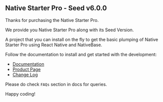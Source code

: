 
## Native Starter Pro - Seed v6.0.0

Thanks for purchasing the Native Starter Pro.

We provide you Native Starter Pro along with its Seed Version.

A project that you can install on the fly to get the basic plumping of Native Starter Pro using React Native and NativeBase.

Follow the documentation to install and get started with the development:

-   [Documentation](http://strapmobile.com/docs/native-starter-pro/master/)
-   [Product Page](http://strapmobile.com/native-starter-pro/)
-	[Change Log](http://gitstrap.com/strapmobile/NativeStarterPro-seed/blob/v5.1.0/ChangeLog.md)

Please do check `FAQs` section in docs for queries.

Happy coding!
